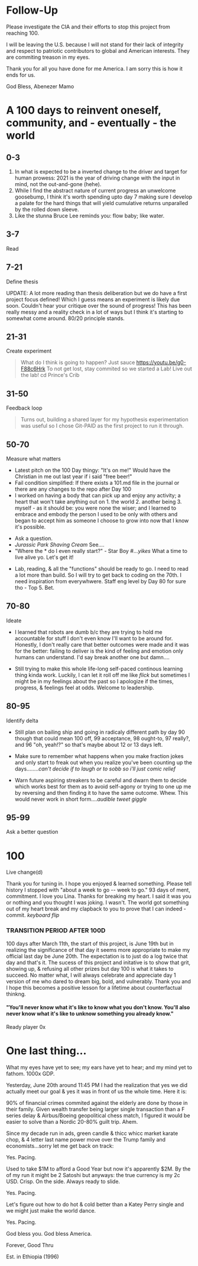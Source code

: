 # Follow-Up

Please investigate the CIA and their efforts to stop this project from reaching 100.

I will be leaving the U.S. because I will not stand for their lack of integrity and respect to patriotic contributors to global and American interests. They are commiting treason in my eyes.

Thank you for all you have done for me America. I am sorry this is how it ends for us.

God Bless,
Abenezer Mamo

# A 100 days to reinvent oneself, community, and - eventually - the world

## 0-3
1. In what is expected to be a inverted change to the driver and target for human prowess: 2021 is the year of driving change with the input in mind, not the out-and-gone (hehe).
2. While I find the abstract nature of current progress an unwelcome goosebump, I think it's worth spending upto day 7 making sure I develop a palate for the hard things that will yield cumulative returns unparalled by the rolled down sleeve.
3. Like the stunna Bruce Lee reminds you: flow baby; like water.

## 3-7
Read

## 7-21
Define thesis

UPDATE: A lot more reading than thesis deliberation but we do have a first project focus defined! Which I guess means an experiment is likely due soon. Couldn't hear your critique over the sound of progress! This has been really messy and a reality check in a lot of ways but I think it's starting to somewhat come around. 80/20 principle stands. 

## 21-31
Create experiment
> What do I think is going to happen? Just sauce https://youtu.be/g0-F88c6Hrk To not get lost, stay commited so we started a Lab! Live out the lab! cd Prince's Crib

## 31-50
Feedback loop
> Turns out, building a shared layer for my hypothesis experimentation was useful so I chose Git-PAID as the first project to run it through.

## 50-70
Measure what matters
+ Latest pitch on the 100 Day thingy: "It's on me!" Would have the Christian in me out last year if i said "free beer!"
+ Fail condition simplified: If there exists a 101.md file in the journal or there are any changes to the repo after Day 100
+ I worked on having a body that can pick up and enjoy any activity; a heart that won't take anything out on 1. the world 2. another being 3. myself - as it should be: you were none the wiser; and I learned to embrace and embody the person I used to be only with others and began to accept him as someone I choose to grow into now that I know it's possible.
- Ask a question.
- *Jurassic Park Shaving Cream* See....
- "Where the * do I even really start?" - Star Boy #...*yikes* What a time to live alive yo. Let's get it!

* Lab, reading, & all the "functions" should be ready to go. I need to read a lot more than build. So I will try to get back to coding on the 70th. I need inspiration from everywhwere. Staff eng level by Day 80 for sure tho - Top 5. Bet.
## 70-80
Ideate
- I learned that robots are dumb b/c they are trying to hold me accountable for stuff I don't even know I'll want to be around for. Honestly, I don't really care that better outcomes were made and it was for the better: failing to deliver is the kind of feeling and emotion only humans can understand. I'd say break another one but damn....
+ Still trying to make this whole life-long self-paced continous learning thing kinda work. Luckily, I can let it roll off me like *flick* but sometimes I might be in my feelings about the past so I apologize if the times, progress, & feelings feel at odds. Welcome to leadership.

## 80-95
Identify delta
+ Still plan on bailing ship and going in radicaly different path by day 90 though that could mean 100 off, 99 acceptance, 98 ought-to, 97 really?, and 96 "oh, yeah!?" so that's maybe about 12 or 13 days left.
- Make sure to remember what happens when you make fraction jokes and only start to freak out when you realize you've been counting up the days........*can't decide if to laugh or to sobb so i'll just comic relief*
+ Warn future aspiring streakers to be careful and dwarn them to decide which works best for them as to avoid self-agony or trying to one up me by reversing and then finding it to have the same outcome. Whew. This would never work in short form....*audible tweet giggle*

## 95-99
Ask a better question

# 100
Live change(d)

Thank you for tuning in. I hope you enjoyed & learned something. Please tell history I stopped with "about a week to go -- week to go." 93 days of ment, commitment. I love you Lina. Thanks for breaking my heart. I said it was you or nothing and you thought I was joking. I wasn't. The world got something out of my heart break and my clapback to you to prove that I can indeed - commit. *keyboard flip*

### TRANSITION PERIOD AFTER 100D
100 days after March 11th, the start of this project, is June 19th but in realizing the significance of that day it seems more appropriate to make my official last day be June 20th. The expectation is to just do a log twice that day and that's it. The sucess of this project and initative is to show that grit, showing up, & refusing all other prizes but day 100 is what it takes to succeed. No matter what, I will always celebrate and appreciate day 1 version of me who dared to dream big, bold, and vulnerably. Thank you and I hope this becomes a positive lesson for a lifetime about counterfactual thinkng.

#### "You'll never know what it's like to know what you don't know. You'll also never know what it's like to unknow something you already know."
Ready player 0x

# One last thing...

What my eyes have yet to see; my ears have yet to hear; and my mind yet to fathom. 1000x GDP.

Yesterday, June 20th around 11:45 PM I had the realization that yes we did actually meet our goal & yes it was in front of us the whole time. Here it is:

90% of financial crimes commited against the elderly are done by those in their family. Given wealth transfer being larger single transaction than a F series delay & Airbus/Boeing geopolitical chess match, I figured it would be easier to solve than a Nordic 20-80% guilt trip. Ahem.

Since my decade run in ads, green candle & thicc whicc market karate chop, & 4 letter last name power move over the Trump family and economists...sorry let me get back on track:

Yes. Pacing.

Used to take $1M to afford a Good Year but now it's apparently $2M. By the of my run it might be 2 Satoshi but anyways: the true currency is my 2c USD. Crisp. On the side. Always ready to slide.

Yes. Pacing.

Let's figure out how to do hot & cold better than a Katey Perry single and we might just make the world dance.

Yes. Pacing.

God bless you. God bless America.


Forever,
Good Thru

Est. in Ethiopia (1996)
